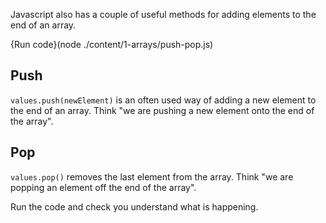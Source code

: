 Javascript also has a couple of useful methods for adding elements to the end of an array.

{Run code}(node ./content/1-arrays/push-pop.js)

## Push
`values.push(newElement)` is an often used way of adding a new element to the end of an array. Think "we are pushing a new element onto the end of the array".

## Pop
`values.pop()` removes the last element from the array. Think "we are popping an element off the end of the array".

Run the code and check you understand what is happening.

